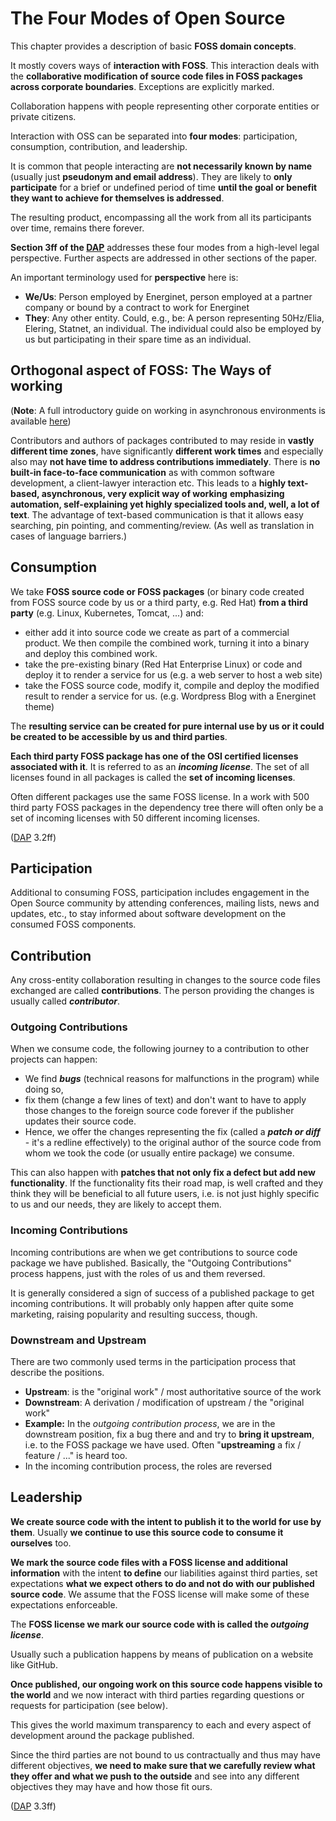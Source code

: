 # The Four Modes of Open Source

This chapter provides a description of basic **FOSS domain concepts**. 

It mostly covers ways of **interaction with FOSS**. This interaction deals with the **collaborative modification of source code files in FOSS packages across corporate boundaries**. Exceptions are explicitly marked. 

Collaboration happens with people representing other corporate entities or private citizens.

Interaction with OSS can be separated into **four modes**: participation, consumption, contribution, and leadership.

It is common that people interacting are **not necessarily known by name** (usually just **pseudonym and email address**). They are likely to **only participate** for a brief or undefined period of time **until the goal or benefit they want to achieve for themselves is addressed**.

The resulting product, encompassing all the work from all its participants over time, remains there forever.

**Section 3ff of the [DAP]** addresses these four modes from a high-level legal perspective. Further aspects are addressed in other sections of the paper. 

An important terminology used for **perspective** here is:

- **We/Us**: Person employed by Energinet, person employed at a partner company or bound by a contract to work for Energinet
- **They**: Any other entity. Could, e.g., be: A person representing 50Hz/Elia, Elering, Statnet, an individual. The individual could also be employed by us but participating in their spare time as an individual.

## Orthogonal aspect of FOSS: The Ways of working
(**Note**: A full introductory guide on working in asynchronous environments is available [here](https://github.com/project-origin/origin-collaboration/blob/main/docs/introductory/acting_in_asynchronous_environments.md))

Contributors and authors of packages contributed to may reside in **vastly different time zones**, have significantly **different work times** and especially also may **not have time to address contributions immediately**.
There is **no built-in face-to-face communication** as with common software development, a client-lawyer interaction etc.
This leads to a **highly text-based, asynchronous, very explicit way of working** **emphasizing automation, self-explaining yet highly specialized tools and, well, a lot of text**. The advantage of text-based communication is that it allows easy searching, pin pointing, and commenting/review. (As well as translation in cases of language barriers.)

## Consumption

We take **FOSS source code or FOSS packages** (or binary code created from FOSS source code by us or a third party, e.g. Red Hat) **from a third party** (e.g. Linux, Kubernetes, Tomcat, ...) and:

- either add it into source code we create as part of a commercial product. We then compile the combined work, turning it into a binary and deploy this combined work. 
- take the pre-existing binary (Red Hat Enterprise Linux) or code and deploy it to render a service for us (e.g. a web server to host a web site)
- take the FOSS source code, modify it, compile and deploy the modified result to render a service for us. (e.g. Wordpress Blog with a Energinet theme)

The **resulting service can be created for pure internal use by us or it could be created to be accessible by us and third parties**. 

**Each third party FOSS package has one of the OSI certified licenses associated with it**. It is referred to as an ***incoming license***. The set of all licenses found in all packages is called the **set of incoming licenses**.

Often different packages use the same FOSS license. In a work with 500 third party FOSS packages in the dependency tree there will often only be a set of incoming licenses with 50 different incoming licenses.

([DAP] 3.2ff) 

## Participation
Additional to consuming FOSS, participation includes engagement in the Open Source community by attending conferences, mailing lists, news and updates, etc., to stay informed about software development on the consumed FOSS components. 



## Contribution
Any cross-entity collaboration resulting in changes to the source code files exchanged are called **contributions**. The person providing the changes is usually called ***contributor***. 

### Outgoing Contributions
When we consume code, the following journey to a contribution to other projects can happen:
- We find ***bugs*** (technical reasons for malfunctions in the program) while doing so, 
- fix them (change a few lines of text) and don't want to have to apply those changes to the foreign source code forever if the publisher updates their source code. 
- Hence, we offer the changes representing the fix (called a ***patch or diff*** - it's a redline effectively) to the original author of the source code from whom we took the code (or usually entire package) we consume.

This can also happen with **patches that not only fix a defect but add new functionality**. If the functionality fits their road map, is well crafted and they think they will be beneficial to all future users, i.e. is not just highly specific to us and our needs, they are likely to accept them.  

### Incoming Contributions

Incoming contributions are when we get contributions to source code package we have published. Basically, the "Outgoing Contributions" process happens, just with the roles of us and them reversed.

It is generally considered a sign of success of a published package to get incoming contributions. It will probably only happen after quite some marketing, raising popularity and resulting success, though.  

### Downstream and Upstream
There are two commonly used terms in the participation process that describe the positions.

- **Upstream**: is the "original work" / most authoritative source of the work
- **Downstream**: A derivation / modification of upstream / the "original work"
-  **Example:** In the *outgoing contribution process*, we are in the downstream position, fix a bug there and and try to **bring it upstream**, i.e. to the FOSS package we have used. Often "**upstreaming** a fix / feature / ..." is heard too.
  - In the incoming contribution process, the roles are reversed   

## Leadership

**We create source code with the intent to publish it to the world for use by them**. Usually **we continue to use this source code to consume it ourselves** too.

**We mark the source code files with a FOSS license and additional information** with the intent **to define** our liabilities against third parties, set expectations **what we expect others to do and not do with our published source code**. We assume that the FOSS license will make some of these expectations enforceable.

The **FOSS license we mark our source code with is called the *outgoing license***.

Usually such a publication happens by means of publication on a website like GitHub. 

**Once published, our ongoing work on this source code happens visible to the world** and we now interact with third parties regarding questions or requests for participation (see below).

This gives the world maximum transparency to each and every aspect of development around the package published.

Since the third parties are not bound to us contractually and thus may have different objectives, **we need to make sure that we carefully review what they offer and what we push to the outside** and see into any different objectives they may have and how those fit ours.  

([DAP] 3.3ff)



<!-- Anchorlink style -->
[FOSS Strategy Guide]: https://github.com/project-origin/origin-collaboration/blob/main/docs/additional_reading/07-FOSS-Terms-Intro-FOSS-strategy.md
[EnerginetFOSS-memo]: https://github.com/project-origin/origin-collaboration/blob/main/docs/additional_reading/legal_memo/minutes_legal_notes_on_energinets_use_of_open_source.pdf
[DAP]: https://www.digitaliser.dk/resource/451301/artefact/retligeforholdvedopensource.pdf?artefact=true&PID=464845

